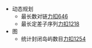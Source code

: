 - 动态规划
    - 最长数对链[力扣646](https://leetcode.cn/problems/maximum-length-of-pair-chain/)
    - 最长定差子序列[力扣1218](https://leetcode.cn/problems/longest-arithmetic-subsequence-of-given-difference/description/)
- 图
    - 统计封闭岛屿数目[力扣1254](https://leetcode.cn/problems/number-of-closed-islands/description/)
